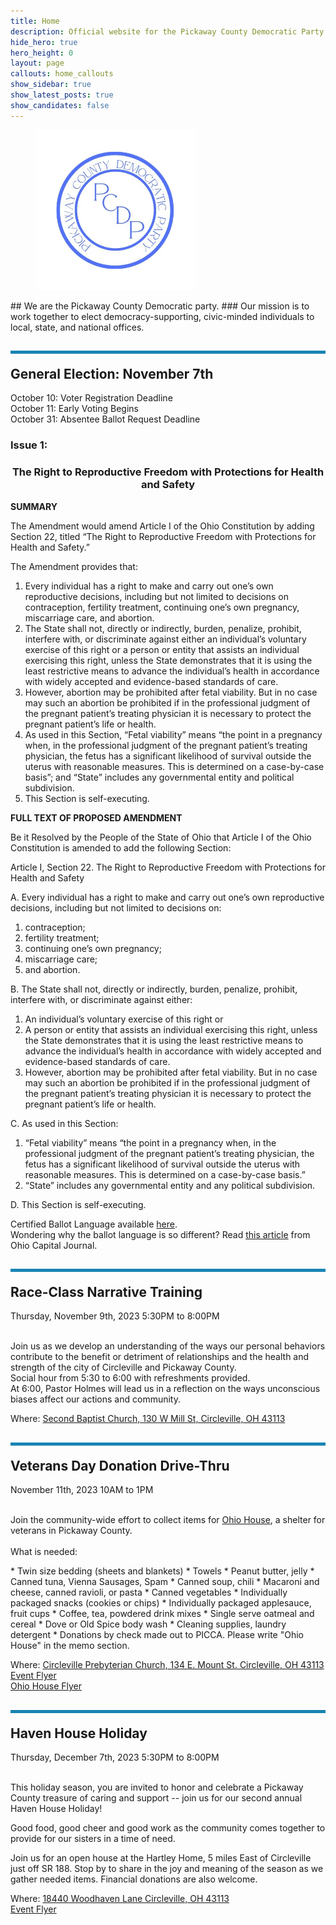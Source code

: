 ```yaml
---
title: Home
description: Official website for the Pickaway County Democratic Party - Ohio
hide_hero: true
hero_height: 0
layout: page
callouts: home_callouts
show_sidebar: true
show_latest_posts: true
show_candidates: false
---
```


<style>
.horizontal-line {
    padding-top: 20px;
    border-top: 5px solid #1884B3; 
}
</style>
<div class="has-text-centered">
<figure class="image is-inline-block">
<img src="/img/PCDPLogo256.png">
</figure>
</div>
## We are the Pickaway County Democratic party.
### Our mission is to work together to elect democracy-supporting, civic-minded individuals to local, state, and national offices.

<h2 class="title is-3 horizontal-line">
General Election: November 7th
</h2>
<p class="is-size-5">
October 10: Voter Registration Deadline<br>
October 11: Early Voting Begins<br>
October 31: Absentee Ballot Request Deadline<br>
</p>
<h3 class="title is-4">
Issue 1:
</h3>
<div class="box">
<h3 style="text-align: center;"><strong>The Right to Reproductive Freedom with Protections for Health and Safety</strong></h3>
<p><strong>SUMMARY</strong></p>
<p>The Amendment would amend Article I of the Ohio Constitution by adding Section 22, titled “The Right to Reproductive Freedom with Protections for Health and Safety.”</p>
<p>The Amendment provides that:</p>
<ol>
<li>Every individual has a right to make and carry out one’s own reproductive decisions, including but not limited to decisions on contraception, fertility treatment, continuing one’s own pregnancy, miscarriage care, and abortion.</li>
<li>The State shall not, directly or indirectly, burden, penalize, prohibit, interfere with, or discriminate against either an individual’s voluntary exercise of this right or a person or entity that assists an individual exercising this right, unless the State demonstrates that it is using the least restrictive means to advance the individual’s health in accordance with widely accepted and evidence-based standards of care.</li>
<li>However, abortion may be prohibited after fetal viability. But in no case may such an abortion be prohibited if in the professional judgment of the pregnant patient’s treating physician it is necessary to protect the pregnant patient’s life or health.</li>
<li>As used in this Section, “Fetal viability” means “the point in a pregnancy when, in the professional judgment of the pregnant patient’s treating physician, the fetus has a significant likelihood of survival outside the uterus with reasonable measures. This is determined on a case-by-case basis”; and “State” includes any governmental entity and political subdivision.</li>
<li>This Section is self-executing.</li>
</ol>
<p><strong>FULL TEXT OF PROPOSED AMENDMENT</strong></p>
<p>Be it Resolved by the People of the State of Ohio that Article I of the Ohio Constitution is amended to add the following Section:</p>
<p>Article I, Section 22. The Right to Reproductive Freedom with Protections for Health and Safety</p>
<p>A. Every individual has a right to make and carry out one’s own reproductive decisions, including but not limited to decisions on:</p>
<ol>
<li>contraception;</li>
<li>fertility treatment;</li>
<li>continuing one’s own pregnancy;</li>
<li>miscarriage care;</li>
<li>and abortion.</li>
</ol>
<p>B. The State shall not, directly or indirectly, burden, penalize, prohibit, interfere with, or discriminate against either:</p>
<ol>
<li>An individual’s voluntary exercise of this right or</li>
<li>A person or entity that assists an individual exercising this right, unless the State demonstrates that it is using the least restrictive means to advance the individual’s health in accordance with widely accepted and evidence-based standards of care.</li>
<li>However, abortion may be prohibited after fetal viability. But in no case may such an abortion be prohibited if in the professional judgment of the pregnant patient’s treating physician it is necessary to protect the pregnant patient’s life or health.</li>
</ol>
<p>C. As used in this Section:</p>
<ol>
<li>“Fetal viability” means “the point in a pregnancy when, in the professional judgment of the pregnant patient’s treating physician, the fetus has a significant likelihood of survival outside the uterus with reasonable measures. This is determined on a case-by-case basis.”</li>
<li>“State” includes any governmental entity and any political subdivision.</li>
</ol>
<p>D. This Section is self-executing.</p>
</div>
Certified Ballot Language available <a href="https://www.ohiosos.gov/globalassets/ballotboard/2023/certified-language-9-21-ballot-board.pdf">here</a>.
<br>Wondering why the ballot language is so different? Read <a href="https://ohiocapitaljournal.com/2023/08/24/split-ballot-board-approves-reproductive-rights-amendment-summary-written-by-ohio-sec-of-state/">this article</a> from Ohio Capital Journal.
<br>

<h2 class="title is-3 horizontal-line">
Race-Class Narrative Training</h2>
<div class="is-size-4">Thursday, November 9th, 2023 5:30PM to 8:00PM</div><br>
<p class="is-size-5">
Join us as we develop an understanding of the ways our personal behaviors contribute to the benefit or detriment of relationships and the health and strength of the city of Circleville and Pickaway County.<br>
Social hour from 5:30 to 6:00 with refreshments provided.<br>
At 6:00, Pastor Holmes will lead us in a reflection on the ways unconscious biases affect our actions and community.<br>
</p>
Where: <a href="https://maps.app.goo.gl/3LY9Y7auFrRAXWcB9">Second Baptist Church, 130 W Mill St, Circleville, OH 43113</a>

<h2 class="title is-3 horizontal-line">
Veterans Day Donation Drive-Thru
</h2>
<div class="is-size-4">November 11th, 2023 10AM to 1PM</div><br>

<p class="is-size-5">
Join the community-wide effort to collect items for <a href="https://www.picca.info/homeless#transitional">Ohio House</a>, a shelter for veterans in Pickaway County.
<br><br>
What is needed:
</p>
* Twin size bedding (sheets and blankets)
* Towels
* Peanut butter, jelly
* Canned tuna, Vienna Sausages, Spam
* Canned soup, chili
* Macaroni and cheese, canned ravioli, or pasta
* Canned vegetables
* Individually packaged snacks (cookies or chips)
* Individually packaged applesauce, fruit cups
* Coffee, tea, powdered drink mixes
* Single serve oatmeal and cereal
* Dove or Old Spice body wash
* Cleaning supplies, laundry detergent
* Donations by check made out to PICCA. Please write "Ohio House" in the memo section.

Where: <a href="https://maps.app.goo.gl/KfiYAmufi5a8fAXHA">Circleville Prebyterian Church, 134 E. Mount St. Circleville, OH 43113</a><br>
<a href="/img/VeteransFlyer.jpg">Event Flyer</a><br>
<a href="/assets/OhioHouseFlyer.pdf">Ohio House Flyer</a>

<h2 class="title is-3 horizontal-line">
Haven House Holiday
</h2>
<div class="is-size-4">Thursday, December 7th, 2023 5:30PM to 8:00PM</div><br>
<p class="is-size-5">
This holiday season, you are invited to honor and celebrate a Pickaway County treasure of caring and support -- join us for our second annual Haven House Holiday!<br>

Good food, good cheer and good work as the community comes together to provide for our sisters in a time of need.<br>

Join us for an open house at the Hartley Home, 5 miles East of Circleville just off SR 188. Stop by to share in the joy and meaning of the season as we gather needed items. Financial donations are also welcome.
</p>
Where: <a href="https://maps.app.goo.gl/fgro1h2J4ECRVPbs5">18440 Woodhaven Lane Circleville, OH 43113</a><br>
<a href="/img/HavenHouseFlyer.jpg">Event Flyer</a>



